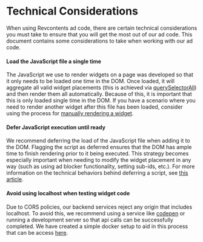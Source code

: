# Technical Considerations

When using Revcontents ad code, there are certain technical considerations you must take to ensure that you will get the most out of our  ad code. This document contains some considerations to take when working with our ad code.

#### Load the JavaScript file a single time
The JavaScript we use to render widgets on a page was developed so that it only needs to be loaded one time in the DOM. Once loaded, it will aggregate all valid widget placements (this is achieved via [querySelectorAll](https://developer.mozilla.org/en-US/docs/Web/API/Document/querySelectorAll)) and then render them all automatically. Because of this, it is important that this is only loaded single time in the DOM. If you have a scenario where you need to render another widget after this file has been loaded, consider using the process for [manually rendering a widget](manual-renders.md).

#### Defer JavaScript execution until ready
We recommend deferring the load of the JavaScript file when adding it to the DOM. Flagging the script as deferred ensures that the DOM has ample time to finish rendering prior to it being executed. This strategy becomes especially important when needing to modify the widget placement in any way (such as using ad blocker functionality, setting sub-ids, etc.). For more information on the technical behaviors behind deferring a script, see [this article](https://flaviocopes.com/javascript-async-defer).

#### Avoid using localhost when testing widget code
Due to CORS policies, our backend services reject any origin that includes localhost. To avoid this, we recommend using a service like [codepen](https://codepen.io) or running a development server so that api calls can be successfully completed. We have created a simple docker setup to aid in this process that can be access [here](https://github.com/johncburnette/Simple-Docker-Setup).

